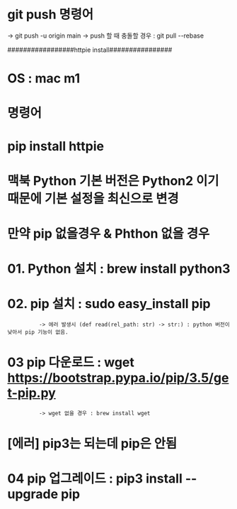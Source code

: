 # git push 명령어
 -> git push -u origin main
 -> push 할 때 충돌할 경우 : git pull --rebase 




#################httpie install################
# OS : mac m1 

# 명령어
# pip install httpie 

# 맥북 Python 기본 버전은 Python2 이기 때문에 기본 설정을 최신으로 변경

# 만약 pip 없을경우 & Phthon 없을 경우 
# 01. Python 설치 : brew install python3 
# 02. pip 설치 : sudo easy_install pip  
              -> 에러 발생시 (def read(rel_path: str) -> str:) : python 버전이 낮아서 pip 기능이 없음. 
# 03 pip 다운로드 : wget https://bootstrap.pypa.io/pip/3.5/get-pip.py
              -> wget 없을 경우 : brew install wget
# [에러] pip3는 되는데 pip은 안됨
# 04 pip 업그레이드 : pip3 install --upgrade pip

              
